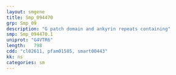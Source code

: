 ```yaml
---
layout: smgene
title: Smp_094470
grp: Smp_09
description: "G patch domain and ankyrin repeats containing"
smp: Smp_094470.1
uniprot: "G4VTR6"
length:   798
cdd: "cl02611, pfam01585, smart00443"
kk: ns
categories: sm
---
```

